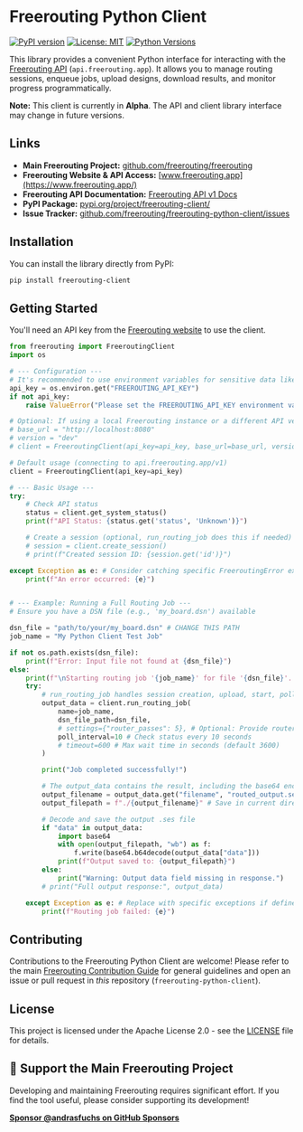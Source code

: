# Freerouting Python Client

[![PyPI version](https://badge.fury.io/py/freerouting-client.svg)](https://badge.fury.io/py/freerouting-client)
[![License: MIT](https://img.shields.io/badge/License-MIT-blue.svg)](https://opensource.org/license/MIT)
[![Python Versions](https://img.shields.io/pypi/pyversions/freerouting-client.svg)](https://pypi.org/project/freerouting-client/)

This library provides a convenient Python interface for interacting with the [Freerouting API](https://api.freerouting.app/v1) (`api.freerouting.app`). It allows you to manage routing sessions, enqueue jobs, upload designs, download results, and monitor progress programmatically.

**Note:** This client is currently in **Alpha**. The API and client library interface may change in future versions.

## Links

* **Main Freerouting Project:** [github.com/freerouting/freerouting](https://github.com/freerouting/freerouting)
* **Freerouting Website & API Access:** [www.freerouting.app](https://www.freerouting.app/)
* **Freerouting API Documentation:** [Freerouting API v1 Docs](https://github.com/freerouting/freerouting/blob/master/docs/API_v1.md)
* **PyPI Package:** [pypi.org/project/freerouting-client/](https://pypi.org/project/freerouting-client/)
* **Issue Tracker:** [github.com/freerouting/freerouting-python-client/issues](https://github.com/freerouting/freerouting-python-client/issues)

## Installation

You can install the library directly from PyPI:

```bash
pip install freerouting-client
```

## Getting Started

You'll need an API key from the [Freerouting website](https://www.freerouting.app/) to use the client.

```python
from freerouting import FreeroutingClient
import os

# --- Configuration ---
# It's recommended to use environment variables for sensitive data like API keys
api_key = os.environ.get("FREEROUTING_API_KEY")
if not api_key:
    raise ValueError("Please set the FREEROUTING_API_KEY environment variable.")

# Optional: If using a local Freerouting instance or a different API version
# base_url = "http://localhost:8080"
# version = "dev"
# client = FreeroutingClient(api_key=api_key, base_url=base_url, version=version)

# Default usage (connecting to api.freerouting.app/v1)
client = FreeroutingClient(api_key=api_key)

# --- Basic Usage ---
try:
    # Check API status
    status = client.get_system_status()
    print(f"API Status: {status.get('status', 'Unknown')}")

    # Create a session (optional, run_routing_job does this if needed)
    # session = client.create_session()
    # print(f"Created session ID: {session.get('id')}")

except Exception as e: # Consider catching specific FreeroutingError exceptions
    print(f"An error occurred: {e}")


# --- Example: Running a Full Routing Job ---
# Ensure you have a DSN file (e.g., 'my_board.dsn') available

dsn_file = "path/to/your/my_board.dsn" # CHANGE THIS PATH
job_name = "My Python Client Test Job"

if not os.path.exists(dsn_file):
    print(f"Error: Input file not found at {dsn_file}")
else:
    print(f"\nStarting routing job '{job_name}' for file '{dsn_file}'...")
    try:
        # run_routing_job handles session creation, upload, start, polling, and download
        output_data = client.run_routing_job(
            name=job_name,
            dsn_file_path=dsn_file,
            # settings={"router_passes": 5}, # Optional: Provide router settings
            poll_interval=10 # Check status every 10 seconds
            # timeout=600 # Max wait time in seconds (default 3600)
        )

        print("Job completed successfully!")

        # The output_data contains the result, including the base64 encoded SES file
        output_filename = output_data.get("filename", "routed_output.ses")
        output_filepath = f"./{output_filename}" # Save in current directory

        # Decode and save the output .ses file
        if "data" in output_data:
            import base64
            with open(output_filepath, "wb") as f:
                f.write(base64.b64decode(output_data["data"]))
            print(f"Output saved to: {output_filepath}")
        else:
            print("Warning: Output data field missing in response.")
        # print("Full output response:", output_data)

    except Exception as e: # Replace with specific exceptions if defined
        print(f"Routing job failed: {e}")

```

## Contributing

Contributions to the Freerouting Python Client are welcome\! Please refer to the main [Freerouting Contribution Guide](https://www.google.com/search?q=https://github.com/freerouting/freerouting/blob/master/docs/CONTRIBUTING.md) for general guidelines and open an issue or pull request in *this* repository (`freerouting-python-client`).

## License

This project is licensed under the Apache License 2.0 - see the [LICENSE](https://www.google.com/search?q=LICENSE) file for details.

## 🙏 Support the Main Freerouting Project

Developing and maintaining Freerouting requires significant effort. If you find the tool useful, please consider supporting its development\!

**[Sponsor @andrasfuchs on GitHub Sponsors](https://github.com/sponsors/andrasfuchs)**